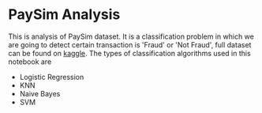 # PaySim Analysis
This is analysis of PaySim dataset. It is a classification problem in which we are going to detect certain transaction is 'Fraud' or 'Not Fraud', full dataset can be found on [kaggle](https://www.kaggle.com/ntnu-testimon/paysim1 "kaggle"). 
The types of classification algorithms used in this notebook are
- Logistic Regression
- KNN
- Naive Bayes
- SVM



